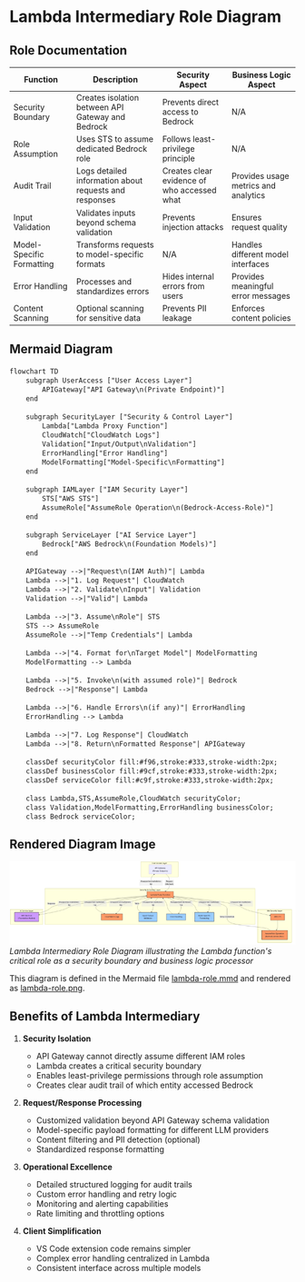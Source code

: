 # Lambda Intermediary Role Diagram

## Role Documentation

| Function | Description | Security Aspect | Business Logic Aspect |
|----------|-------------|-----------------|----------------------|
| Security Boundary | Creates isolation between API Gateway and Bedrock | Prevents direct access to Bedrock | N/A |
| Role Assumption | Uses STS to assume dedicated Bedrock role | Follows least-privilege principle | N/A |
| Audit Trail | Logs detailed information about requests and responses | Creates clear evidence of who accessed what | Provides usage metrics and analytics |
| Input Validation | Validates inputs beyond schema validation | Prevents injection attacks | Ensures request quality |
| Model-Specific Formatting | Transforms requests to model-specific formats | N/A | Handles different model interfaces |
| Error Handling | Processes and standardizes errors | Hides internal errors from users | Provides meaningful error messages |
| Content Scanning | Optional scanning for sensitive data | Prevents PII leakage | Enforces content policies |

## Mermaid Diagram

```mermaid
flowchart TD
    subgraph UserAccess ["User Access Layer"]
        APIGateway["API Gateway\n(Private Endpoint)"]
    end
    
    subgraph SecurityLayer ["Security & Control Layer"]
        Lambda["Lambda Proxy Function"]
        CloudWatch["CloudWatch Logs"]
        Validation["Input/Output\nValidation"]
        ErrorHandling["Error Handling"]
        ModelFormatting["Model-Specific\nFormatting"]
    end
    
    subgraph IAMLayer ["IAM Security Layer"]
        STS["AWS STS"]
        AssumeRole["AssumeRole Operation\n(Bedrock-Access-Role)"]
    end
    
    subgraph ServiceLayer ["AI Service Layer"]
        Bedrock["AWS Bedrock\n(Foundation Models)"]
    end
    
    APIGateway -->|"Request\n(IAM Auth)"| Lambda
    Lambda -->|"1. Log Request"| CloudWatch
    Lambda -->|"2. Validate\nInput"| Validation
    Validation -->|"Valid"| Lambda
    
    Lambda -->|"3. Assume\nRole"| STS
    STS --> AssumeRole
    AssumeRole -->|"Temp Credentials"| Lambda
    
    Lambda -->|"4. Format for\nTarget Model"| ModelFormatting
    ModelFormatting --> Lambda
    
    Lambda -->|"5. Invoke\n(with assumed role)"| Bedrock
    Bedrock -->|"Response"| Lambda
    
    Lambda -->|"6. Handle Errors\n(if any)"| ErrorHandling
    ErrorHandling --> Lambda
    
    Lambda -->|"7. Log Response"| CloudWatch
    Lambda -->|"8. Return\nFormatted Response"| APIGateway
    
    classDef securityColor fill:#f96,stroke:#333,stroke-width:2px;
    classDef businessColor fill:#9cf,stroke:#333,stroke-width:2px;
    classDef serviceColor fill:#c9f,stroke:#333,stroke-width:2px;
    
    class Lambda,STS,AssumeRole,CloudWatch securityColor;
    class Validation,ModelFormatting,ErrorHandling businessColor;
    class Bedrock serviceColor;
```

## Rendered Diagram Image

![Lambda Intermediary Role Diagram](images/lambda-role.png)
*Lambda Intermediary Role Diagram illustrating the Lambda function's critical role as a security boundary and business logic processor*

This diagram is defined in the Mermaid file [lambda-role.mmd](images/lambda-role.mmd) and rendered as [lambda-role.png](images/lambda-role.png).

## Benefits of Lambda Intermediary

1. **Security Isolation**
   * API Gateway cannot directly assume different IAM roles
   * Lambda creates a critical security boundary
   * Enables least-privilege permissions through role assumption
   * Creates clear audit trail of which entity accessed Bedrock

2. **Request/Response Processing**
   * Customized validation beyond API Gateway schema validation
   * Model-specific payload formatting for different LLM providers
   * Content filtering and PII detection (optional)
   * Standardized response formatting

3. **Operational Excellence**
   * Detailed structured logging for audit trails
   * Custom error handling and retry logic
   * Monitoring and alerting capabilities
   * Rate limiting and throttling options

4. **Client Simplification**
   * VS Code extension code remains simpler
   * Complex error handling centralized in Lambda
   * Consistent interface across multiple models
